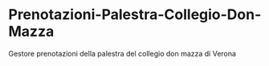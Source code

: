 # Prenotazioni-Palestra-Collegio-Don-Mazza
Gestore prenotazioni della palestra del collegio don mazza di Verona
